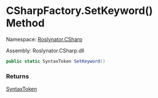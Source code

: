 # CSharpFactory\.SetKeyword\(\) Method

Namespace: [Roslynator.CSharp](../../README.md)

Assembly: Roslynator\.CSharp\.dll

```csharp
public static SyntaxToken SetKeyword()
```

### Returns

[SyntaxToken](https://docs.microsoft.com/en-us/dotnet/api/microsoft.codeanalysis.syntaxtoken)

